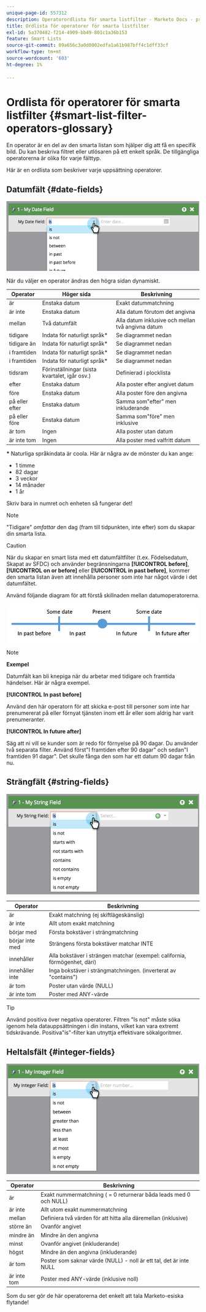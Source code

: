 ```yaml
---
unique-page-id: 557312
description: Operatorordlista för smarta listfilter - Marketo Docs - produktdokumentation
title: Ordlista för operatorer för smarta listfilter
exl-id: 5a370482-f214-4909-bb49-801c1a36b153
feature: Smart Lists
source-git-commit: 09a656c3a0d0002edfa1a61b987bff4c1dff33cf
workflow-type: tm+mt
source-wordcount: '603'
ht-degree: 1%

---
```


# Ordlista för operatorer för smarta listfilter {#smart-list-filter-operators-glossary}

En operator är en del av den smarta listan som hjälper dig att få en specifik bild. Du kan beskriva filtret eller utlösaren på ett enkelt språk. De tillgängliga operatorerna är olika för varje fälttyp.

Här är en ordlista som beskriver varje uppsättning operatorer.

## Datumfält {#date-fields}

![](assets/smart-list-filter-operators-glossary-1.png)

När du väljer en operator ändras den högra sidan dynamiskt.

<table><thead>
  <tr>
    <th>Operator</th>
    <th>Höger sida</th>
    <th>Beskrivning</th>
  </tr></thead>
<tbody>
  <tr>
    <td>är</td>
    <td>Enstaka datum</td>
    <td>Exakt datummatchning</td>
  </tr>
  <tr>
    <td>är inte</td>
    <td>Enstaka datum</td>
    <td>Alla datum förutom det angivna</td>
  </tr>
  <tr>
    <td>mellan</td>
    <td>Två datumfält</td>
    <td>Alla datum inklusive och mellan två angivna datum</td>
  </tr>
  <tr>
    <td>tidigare</td>
    <td>Indata för naturligt språk*</td>
    <td>Se diagrammet nedan</td>
  </tr>
  <tr>
    <td>tidigare än</td>
    <td>Indata för naturligt språk*</td>
    <td>Se diagrammet nedan</td>
  </tr>
  <tr>
    <td>i framtiden</td>
    <td>Indata för naturligt språk*</td>
    <td>Se diagrammet nedan</td>
  </tr>
  <tr>
    <td>i framtiden</td>
    <td>Indata för naturligt språk*</td>
    <td>Se diagrammet nedan</td>
  </tr>
  <tr>
    <td>tidsram</td>
    <td>Förinställningar (sista kvartalet, igår osv.)</td>
    <td>Definierad i plocklista</td>
  </tr>
  <tr>
    <td>efter</td>
    <td>Enstaka datum</td>
    <td>Alla poster efter angivet datum</td>
  </tr>
  <tr>
    <td>före</td>
    <td>Enstaka datum</td>
    <td>Alla poster före den angivna</td>
  </tr>
  <tr>
    <td>på eller efter</td>
    <td>Enstaka datum</td>
    <td>Samma som"efter" men inkluderande</td>
  </tr>
  <tr>
    <td>på eller före</td>
    <td>Enstaka datum</td>
    <td>Samma som"före" men inklusive</td>
  </tr>
  <tr>
    <td>är tom</td>
    <td>Ingen</td>
    <td>Alla poster utan datum</td>
  </tr>
  <tr>
    <td>är inte tom</td>
    <td>Ingen</td>
    <td>Alla poster med valfritt datum</td>
  </tr>
</tbody></table>

**&#42;** Naturliga språkindata är coola. Här är några av de mönster du kan ange:

* 1 timme
* 82 dagar
* 3 veckor
* 14 månader
* 1 år

Skriv bara in numret och enheten så fungerar det!

>[!NOTE]
>
>&quot;Tidigare&quot; _omfattar_ den dag (fram till tidpunkten, inte efter) som du skapar din smarta lista.

>[!CAUTION]
>
>När du skapar en smart lista med ett datumfältfilter (t.ex. Födelsedatum, Skapat av SFDC) och använder begränsningarna **[!UICONTROL before]**, **[!UICONTROL on or before]** eller **[!UICONTROL in past before]**, kommer den smarta listan även att innehålla personer som inte har något värde i det datumfältet.

Använd följande diagram för att förstå skillnaden mellan datumoperatorerna.

![](assets/smart-list-filter-operators-glossary-2.png)

>[!NOTE]
>
>**Exempel**
>
>Datumfält kan bli knepiga när du arbetar med tidigare och framtida händelser. Här är några exempel.
>
>**[!UICONTROL In past before]**
>
>Använd den här operatorn för att skicka e-post till personer som inte har prenumererat på eller förnyat tjänsten inom ett år eller som aldrig har varit prenumeranter.
>
>**[!UICONTROL In future after]**
>
>Säg att ni vill se kunder som är redo för förnyelse på 90 dagar. Du använder två separata filter. Använd först&quot;I framtiden efter 90 dagar&quot; och sedan&quot;I framtiden 91 dagar&quot;. Det skulle fånga den som har ett datum 90 dagar från nu.

## Strängfält {#string-fields}

![](assets/smart-list-filter-operators-glossary-3.png)

<table><thead>
  <tr>
    <th>Operator</th>
    <th>Beskrivning</th>
  </tr></thead>
<tbody>
  <tr>
    <td>är</td>
    <td>Exakt matchning (ej skiftlägeskänslig)</td>
  </tr>
  <tr>
    <td>är inte</td>
    <td>Allt utom exakt matchning</td>
  </tr>
  <tr>
    <td>börjar med</td>
    <td>Första bokstäver i strängmatchning</td>
  </tr>
  <tr>
    <td>börjar inte med</td>
    <td>Strängens första bokstäver matchar INTE</td>
  </tr>
  <tr>
    <td>innehåller</td>
    <td>Alla bokstäver i strängen matchar (exempel: california, förmögenhet, däri)</td>
  </tr>
  <tr>
    <td>innehåller inte</td>
    <td>Inga bokstäver i strängmatchningen. (inverterat av "contains")</td>
  </tr>
  <tr>
    <td>är tom</td>
    <td>Poster utan värde (NULL)</td>
  </tr>
  <tr>
    <td>är inte tom</td>
    <td>Poster med ANY-värde</td>
  </tr>
</tbody>
</table>

>[!TIP]
>
>Använd positiva över negativa operatorer. Filtren &quot;Is not&quot; måste söka igenom hela datauppsättningen i din instans, vilket kan vara extremt tidskrävande. Positiva&quot;is&quot;-filter kan utnyttja effektivare sökalgoritmer.

## Heltalsfält {#integer-fields}

![](assets/smart-list-filter-operators-glossary-4.png)

<table><thead>
  <tr>
    <th>Operator</th>
    <th>Beskrivning</th>
  </tr></thead>
<tbody>
  <tr>
    <td>är</td>
    <td>Exakt nummermatchning ( = 0 returnerar båda leads med 0 och NULL)</td>
  </tr>
  <tr>
    <td>är inte</td>
    <td>Allt utom exakt nummermatchning</td>
  </tr>
  <tr>
    <td>mellan</td>
    <td>Definiera två värden för att hitta alla däremellan (inklusive)</td>
  </tr>
  <tr>
    <td>större än</td>
    <td>Ovanför angivet</td>
  </tr>
  <tr>
    <td>mindre än</td>
    <td>Mindre än den angivna</td>
  </tr>
  <tr>
    <td>minst</td>
    <td>Ovanför angivet (inkluderande)</td>
  </tr>
  <tr>
    <td>högst</td>
    <td>Mindre än den angivna (inkluderande)</td>
  </tr>
  <tr>
    <td>är tom</td>
    <td>Poster som saknar värde (NULL) - noll är ett tal, det är inte NULL</td>
  </tr>
  <tr>
    <td>är inte tom</td>
    <td>Poster med ANY-värde (inklusive noll)</td>
  </tr>
</tbody>
</table>

Som du ser gör de här operatorerna det enkelt att tala Marketo-esiska flytande!
